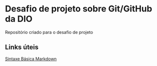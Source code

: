 # Desafio de projeto sobre Git/GitHub da DIO
Repositório criado para o desafio de projeto

## Links úteis
[Sintaxe Básica Markdown](https://markdown.net.br/sintaxe-basica/)
